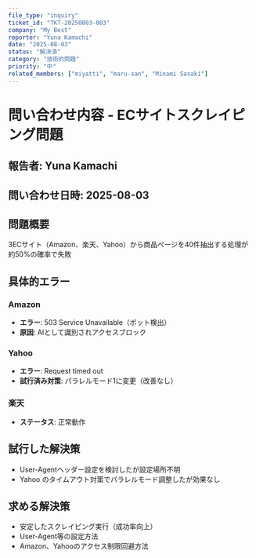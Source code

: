 ```yaml
---
file_type: "inquiry"
ticket_id: "TKT-20250803-003"
company: "My Best"
reporter: "Yuna Kamachi"
date: "2025-08-03"
status: "解決済"
category: "技術的問題"
priority: "中"
related_members: ["miyatti", "maru-san", "Minami Sasaki"]
---
```


# 問い合わせ内容 - ECサイトスクレイピング問題

## 報告者: Yuna Kamachi
## 問い合わせ日時: 2025-08-03

## 問題概要
3ECサイト（Amazon、楽天、Yahoo）から商品ページを40件抽出する処理が約50%の確率で失敗

## 具体的エラー

### Amazon
- **エラー**: 503 Service Unavailable（ボット検出）
- **原因**: AIとして識別されアクセスブロック

### Yahoo
- **エラー**: Request timed out
- **試行済み対策**: パラレルモード1に変更（改善なし）

### 楽天
- **ステータス**: 正常動作

## 試行した解決策
- User-Agentヘッダー設定を検討したが設定場所不明
- Yahoo のタイムアウト対策でパラレルモード調整したが効果なし

## 求める解決策
- 安定したスクレイピング実行（成功率向上）
- User-Agent等の設定方法
- Amazon、Yahooのアクセス制限回避方法